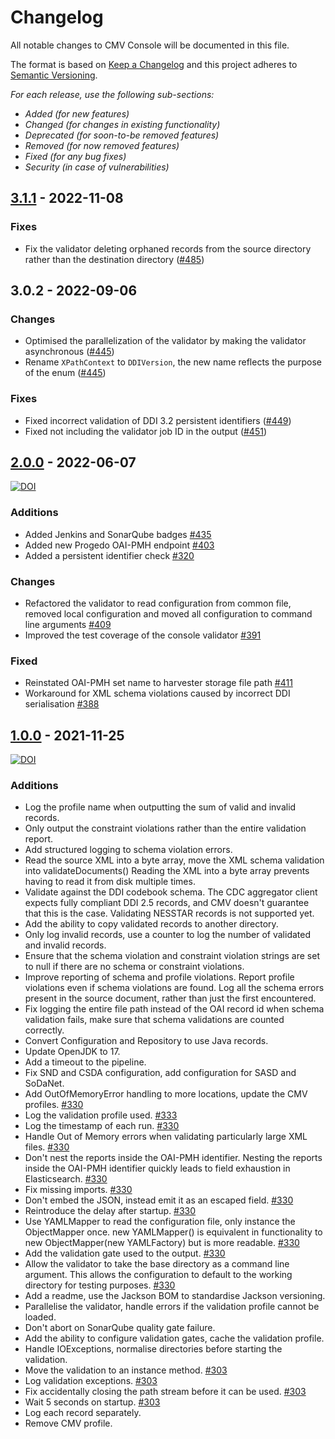 # Changelog

All notable changes to CMV Console will be documented in this file.

The format is based on [Keep a Changelog](http://keepachangelog.com/en/1.0.0/)
and this project adheres to [Semantic Versioning](http://semver.org/spec/v2.0.0.html).

*For each release, use the following sub-sections:*

- *Added (for new features)*
- *Changed (for changes in existing functionality)*
- *Deprecated (for soon-to-be removed features)*
- *Removed (for now removed features)*
- *Fixed (for any bug fixes)*
- *Security (in case of vulnerabilities)*

## [3.1.1] - 2022-11-08

### Fixes

- Fix the validator deleting orphaned records from the source directory rather than the destination
  directory ([#485](https://github.com/cessda/cessda.cdc.versions/issues/485))

## 3.0.2 - 2022-09-06

### Changes

- Optimised the parallelization of the validator by making the validator
  asynchronous ([#445](https://github.com/cessda/cessda.cdc.versions/issues/445))
- Rename `XPathContext` to `DDIVersion`, the new name reflects the purpose of the
  enum ([#445](https://github.com/cessda/cessda.cdc.versions/issues/445))

### Fixes

- Fixed incorrect validation of DDI 3.2 persistent identifiers ([#449](https://github.com/cessda/cessda.cdc.versions/issues/449))
- Fixed not including the validator job ID in the output ([#451](https://github.com/cessda/cessda.cdc.versions/issues/451))

## [2.0.0] - 2022-06-07

[![DOI](https://zenodo.org/badge/DOI/10.5281/zenodo.6577771.svg)](https://doi.org/10.5281/zenodo.6577771)

### Additions

- Added Jenkins and SonarQube badges [#435](https://github.com/cessda/cessda.cdc.versions/issues/435)
- Added new Progedo OAI-PMH endpoint [#403](https://github.com/cessda/cessda.cdc.versions/issues/403)
- Added a persistent identifier check [#320](https://github.com/cessda/cessda.cdc.versions/issues/320)

### Changes

- Refactored the validator to read configuration from common file, removed local configuration and moved all configuration to command line arguments [#409](https://github.com/cessda/cessda.cdc.versions/issues/409)
- Improved the test coverage of the console validator [#391](https://github.com/cessda/cessda.cdc.versions/issues/391)

### Fixed

- Reinstated OAI-PMH set name to harvester storage file path [#411](https://github.com/cessda/cessda.cdc.versions/issues/411)
- Workaround for XML schema violations caused by incorrect DDI serialisation [#388](https://github.com/cessda/cessda.cdc.versions/issues/388)

## [1.0.0] - 2021-11-25

[![DOI](https://zenodo.org/badge/DOI/10.5281/zenodo.5711087.svg)](https://doi.org/10.5281/zenodo.5711087)

### Additions

- Log the profile name when outputting the sum of valid and invalid records.
- Only output the constraint violations rather than the entire validation report.
- Add structured logging to schema violation errors.
- Read the source XML into a byte array, move the XML schema validation into validateDocuments() Reading the XML into a byte array prevents having to read it from disk multiple times.
- Validate against the DDI codebook schema. The CDC aggregator client expects fully compliant DDI 2.5 records, and CMV doesn't guarantee that this is the case. Validating NESSTAR records is not supported yet.
- Add the ability to copy validated records to another directory.
- Only log invalid records, use a counter to log the number of validated and invalid records.
- Ensure that the schema violation and constraint violation strings are set to null if there are no schema or constraint violations.
- Improve reporting of schema and profile violations. Report profile violations even if schema violations are found. Log all the schema errors present in the source document, rather than just the first encountered.
- Fix logging the entire file path instead of the OAI record id when schema validation fails, make sure that schema validations are counted correctly.
- Convert Configuration and Repository to use Java records.
- Update OpenJDK to 17.
- Add a timeout to the pipeline.
- Fix SND and CSDA configuration, add configuration for SASD and SoDaNet.
- Add OutOfMemoryError handling to more locations, update the CMV profiles. [#330](https://github.com/cessda/cessda.cdc.versions/issues/330)
- Log the validation profile used. [#333](https://github.com/cessda/cessda.cdc.versions/issues/333)
- Log the timestamp of each run. [#330](https://github.com/cessda/cessda.cdc.versions/issues/330)
- Handle Out of Memory errors when validating particularly large XML files. [#330](https://github.com/cessda/cessda.cdc.versions/issues/330)
- Don't nest the reports inside the OAI-PMH identifier. Nesting the reports inside the OAI-PMH identifier quickly leads to field exhaustion in Elasticsearch. [#330](https://github.com/cessda/cessda.cdc.versions/issues/330)
- Fix missing imports. [#330](https://github.com/cessda/cessda.cdc.versions/issues/330)
- Don't embed the JSON, instead emit it as an escaped field. [#330](https://github.com/cessda/cessda.cdc.versions/issues/330)
- Reintroduce the delay after startup. [#330](https://github.com/cessda/cessda.cdc.versions/issues/330)
- Use YAMLMapper to read the configuration file, only instance the ObjectMapper once. new YAMLMapper() is equivalent in functionality to new ObjectMapper(new YAMLFactory) but is more readable. [#330](https://github.com/cessda/cessda.cdc.versions/issues/330)
- Add the validation gate used to the output. [#330](https://github.com/cessda/cessda.cdc.versions/issues/330)
- Allow the validator to take the base directory as a command line argument. This allows the configuration to default to the working directory for testing purposes. [#330](https://github.com/cessda/cessda.cdc.versions/issues/330)
- Add a readme, use the Jackson BOM to standardise Jackson versioning.
- Parallelise the validator, handle errors if the validation profile cannot be loaded.
- Don't abort on SonarQube quality gate failure.
- Add the ability to configure validation gates, cache the validation profile.
- Handle IOExceptions, normalise directories before starting the validation.
- Move the validation to an instance method. [#303](https://github.com/cessda/cessda.cdc.versions/issues/303)
- Log validation exceptions. [#303](https://github.com/cessda/cessda.cdc.versions/issues/303)
- Fix accidentally closing the path stream before it can be used. [#303](https://github.com/cessda/cessda.cdc.versions/issues/303)
- Wait 5 seconds on startup. [#303](https://github.com/cessda/cessda.cdc.versions/issues/303)
- Log each record separately.
- Remove CMV profile.

[3.1.1]: https://github.com/cessda/cessda.cmv.console/releases/tag/3.1.1
[2.0.0]: https://github.com/cessda/cessda.cmv.console/releases/tag/2.0.0
[1.0.0]: https://github.com/cessda/cessda.cmv.console/releases/tag/1.0.0
